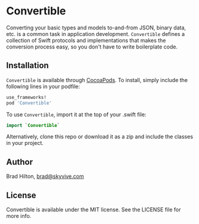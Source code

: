 # Convertible

Converting your basic types and models to-and-from JSON, binary data, etc. is a common task in application development. `Convertible` defines a collection of Swift protocols and implementations that makes the conversion process easy, so you don't have to write boilerplate code.

## Installation

`Convertible` is available through [CocoaPods](http://cocoapods.org). To install, simply include the following lines in your podfile:
```ruby
use_frameworks!
pod 'Convertible'
```
To use `Convertible`, import it at the top of your .swift file:
```swift
import `Convertible`
```
Alternatively, clone this repo or download it as a zip and include the classes in your project.


## Author

Brad Hilton, brad@skyvive.com

## License

Convertible is available under the MIT license. See the LICENSE file for more info.
